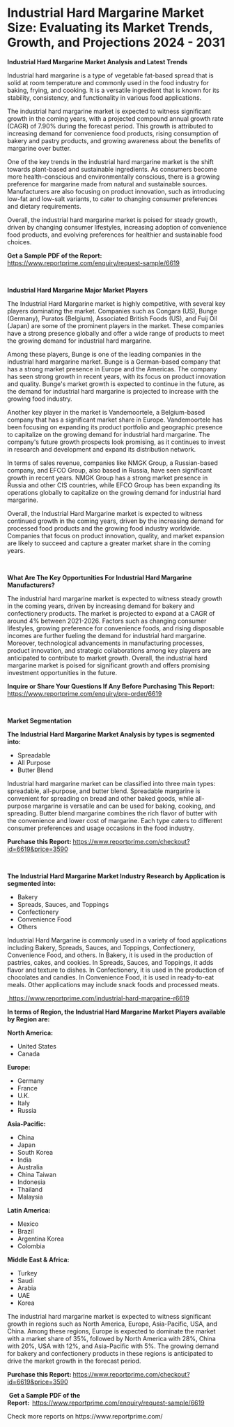 <p><h1>Industrial Hard Margarine Market Size: Evaluating its Market Trends, Growth, and Projections 2024 - 2031</h1></p><p><strong>Industrial Hard Margarine Market Analysis and Latest Trends</strong></p>
<p><p>Industrial hard margarine is a type of vegetable fat-based spread that is solid at room temperature and commonly used in the food industry for baking, frying, and cooking. It is a versatile ingredient that is known for its stability, consistency, and functionality in various food applications.</p><p>The industrial hard margarine market is expected to witness significant growth in the coming years, with a projected compound annual growth rate (CAGR) of 7.90% during the forecast period. This growth is attributed to increasing demand for convenience food products, rising consumption of bakery and pastry products, and growing awareness about the benefits of margarine over butter.</p><p>One of the key trends in the industrial hard margarine market is the shift towards plant-based and sustainable ingredients. As consumers become more health-conscious and environmentally conscious, there is a growing preference for margarine made from natural and sustainable sources. Manufacturers are also focusing on product innovation, such as introducing low-fat and low-salt variants, to cater to changing consumer preferences and dietary requirements.</p><p>Overall, the industrial hard margarine market is poised for steady growth, driven by changing consumer lifestyles, increasing adoption of convenience food products, and evolving preferences for healthier and sustainable food choices.</p></p>
<p><strong>Get a Sample PDF of the Report:&nbsp;</strong> <a href="https://www.reportprime.com/enquiry/request-sample/6619">https://www.reportprime.com/enquiry/request-sample/6619</a></p>
<p>&nbsp;</p>
<p><strong>Industrial Hard Margarine Major Market Players</strong></p>
<p><p>The Industrial Hard Margarine market is highly competitive, with several key players dominating the market. Companies such as Congara (US), Bunge (Germany), Puratos (Belgium), Associated British Foods (US), and Fuij Oil (Japan) are some of the prominent players in the market. These companies have a strong presence globally and offer a wide range of products to meet the growing demand for industrial hard margarine.</p><p>Among these players, Bunge is one of the leading companies in the industrial hard margarine market. Bunge is a German-based company that has a strong market presence in Europe and the Americas. The company has seen strong growth in recent years, with its focus on product innovation and quality. Bunge's market growth is expected to continue in the future, as the demand for industrial hard margarine is projected to increase with the growing food industry.</p><p>Another key player in the market is Vandemoortele, a Belgium-based company that has a significant market share in Europe. Vandemoortele has been focusing on expanding its product portfolio and geographic presence to capitalize on the growing demand for industrial hard margarine. The company's future growth prospects look promising, as it continues to invest in research and development and expand its distribution network.</p><p>In terms of sales revenue, companies like NMGK Group, a Russian-based company, and EFCO Group, also based in Russia, have seen significant growth in recent years. NMGK Group has a strong market presence in Russia and other CIS countries, while EFCO Group has been expanding its operations globally to capitalize on the growing demand for industrial hard margarine.</p><p>Overall, the Industrial Hard Margarine market is expected to witness continued growth in the coming years, driven by the increasing demand for processed food products and the growing food industry worldwide. Companies that focus on product innovation, quality, and market expansion are likely to succeed and capture a greater market share in the coming years.</p></p>
<p>&nbsp;</p>
<p><strong>What Are The Key Opportunities For Industrial Hard Margarine Manufacturers?</strong></p>
<p><p>The industrial hard margarine market is expected to witness steady growth in the coming years, driven by increasing demand for bakery and confectionery products. The market is projected to expand at a CAGR of around 4% between 2021-2026. Factors such as changing consumer lifestyles, growing preference for convenience foods, and rising disposable incomes are further fueling the demand for industrial hard margarine. Moreover, technological advancements in manufacturing processes, product innovation, and strategic collaborations among key players are anticipated to contribute to market growth. Overall, the industrial hard margarine market is poised for significant growth and offers promising investment opportunities in the future.</p></p>
<p><strong>Inquire or Share Your Questions If Any Before Purchasing This Report:</strong> <a href="https://www.reportprime.com/enquiry/pre-order/6619">https://www.reportprime.com/enquiry/pre-order/6619</a></p>
<p>&nbsp;</p>
<p><strong>Market Segmentation</strong></p>
<p><strong>The Industrial Hard Margarine Market Analysis by types is segmented into:</strong></p>
<p><ul><li>Spreadable</li><li>All Purpose</li><li>Butter Blend</li></ul></p>
<p><p>Industrial hard margarine market can be classified into three main types: spreadable, all-purpose, and butter blend. Spreadable margarine is convenient for spreading on bread and other baked goods, while all-purpose margarine is versatile and can be used for baking, cooking, and spreading. Butter blend margarine combines the rich flavor of butter with the convenience and lower cost of margarine. Each type caters to different consumer preferences and usage occasions in the food industry.</p></p>
<p><strong>Purchase this Report:&nbsp;</strong><a href="https://www.reportprime.com/checkout?id=6619&price=3590">https://www.reportprime.com/checkout?id=6619&price=3590</a></p>
<p>&nbsp;</p>
<p><strong>The Industrial Hard Margarine Market Industry Research by Application is segmented into:</strong></p>
<p><ul><li>Bakery</li><li>Spreads, Sauces, and Toppings</li><li>Confectionery</li><li>Convenience Food</li><li>Others</li></ul></p>
<p><p>Industrial Hard Margarine is commonly used in a variety of food applications including Bakery, Spreads, Sauces, and Toppings, Confectionery, Convenience Food, and others. In Bakery, it is used in the production of pastries, cakes, and cookies. In Spreads, Sauces, and Toppings, it adds flavor and texture to dishes. In Confectionery, it is used in the production of chocolates and candies. In Convenience Food, it is used in ready-to-eat meals. Other applications may include snack foods and processed meats.</p></p>
<p><a href="https://www.reportprime.com/industrial-hard-margarine-r6619">&nbsp;https://www.reportprime.com/industrial-hard-margarine-r6619</a></p>
<p><strong>In terms of Region, the Industrial Hard Margarine Market Players available by Region are:</strong></p>
<p>
    <p> <strong> North America: </strong>
        <ul>
            <li>United States</li>
            <li>Canada</li>
        </ul>
        </p> 
    <p> <strong> Europe: </strong>
        <ul>
            <li>Germany</li>
            <li>France</li>
            <li>U.K.</li>
            <li>Italy</li>
            <li>Russia</li>
        </ul>
        </p> 
    <p> <strong> Asia-Pacific: </strong>
        <ul>
            <li>China</li>
            <li>Japan</li>
            <li>South Korea</li>
            <li>India</li>
            <li>Australia</li>
            <li>China Taiwan</li>
            <li>Indonesia</li>
            <li>Thailand</li>
            <li>Malaysia</li>
        </ul>
        </p> 
    <p> <strong> Latin America: </strong>
        <ul>
            <li>Mexico</li>
            <li>Brazil</li>
            <li>Argentina Korea</li>
            <li>Colombia</li>
        </ul>
        </p> 
    <p> <strong> Middle East & Africa: </strong>
        <ul>
            <li>Turkey</li>
            <li>Saudi</li>
            <li>Arabia</li>
            <li>UAE</li>
            <li>Korea</li>
        </ul>
    </p>
    </p>
<p><p>The industrial hard margarine market is expected to witness significant growth in regions such as North America, Europe, Asia-Pacific, USA, and China. Among these regions, Europe is expected to dominate the market with a market share of 35%, followed by North America with 28%, China with 20%, USA with 12%, and Asia-Pacific with 5%. The growing demand for bakery and confectionery products in these regions is anticipated to drive the market growth in the forecast period.</p></p>
<p><strong>Purchase this Report: </strong><a href="https://www.reportprime.com/checkout?id=6619&price=3590">https://www.reportprime.com/checkout?id=6619&price=3590</a></p>
<p>&nbsp;<strong>Get a Sample PDF of the Report:&nbsp;&nbsp;</strong><a href="https://www.reportprime.com/enquiry/request-sample/6619">https://www.reportprime.com/enquiry/request-sample/6619</a></p>
<p><strong></strong></p>
<p>Check more reports on https://www.reportprime.com/</p>